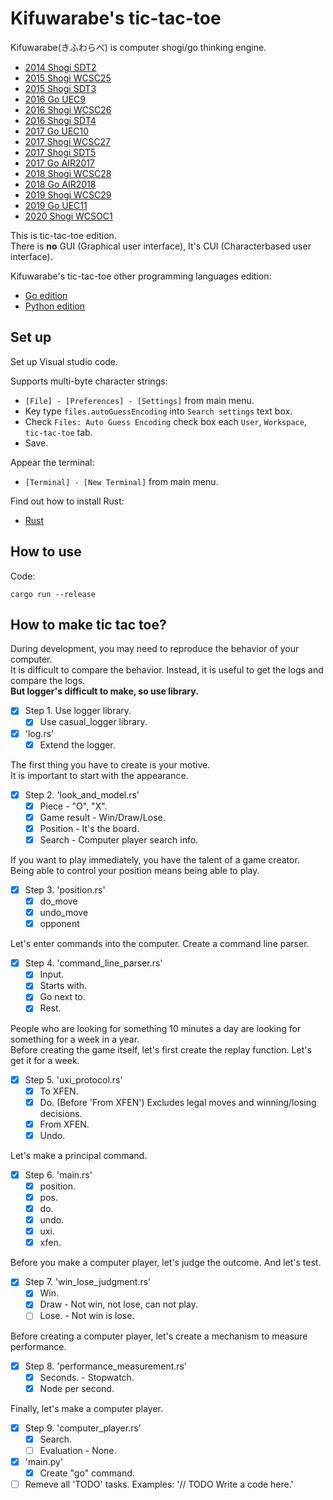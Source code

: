 # Kifuwarabe's tic-tac-toe

Kifuwarabe(きふわらべ) is computer shogi/go thinking engine.  

* [2014 Shogi SDT2](https://denou.jp/tournament2014/)
* [2015 Shogi WCSC25](http://www2.computer-shogi.org/wcsc25/)
* [2015 Shogi SDT3](https://denou.jp/tournament2015/)
* [2016 Go    UEC9](http://www.computer-go.jp/uec/public_html/eng/index.shtml)
* [2016 Shogi WCSC26](http://www2.computer-shogi.org/wcsc26/)
* [2016 Shogi SDT4](https://denou.jp/tournament2016/)
* [2017 Go    UEC10](http://www.computer-go.jp/uec/public_html/eng/index.shtml)
* [2017 Shogi WCSC27](http://www2.computer-shogi.org/wcsc27/)
* [2017 Shogi SDT5](https://denou.jp/tournament2017/)
* [2017 Go    AIR2017](https://www.igoshogi.net/ai_ryusei2017/01/en/)
* [2018 Shogi WCSC28](http://www2.computer-shogi.org/wcsc28/)
* [2018 Go    AIR2018](https://www.igoshogi.net/ai_ryusei/01/en/)
* [2019 Shogi WCSC29](http://www2.computer-shogi.org/wcsc29/)
* [2019 Go    UEC11](http://entcog.c.ooco.jp/entcog/new_uec/en/)
* [2020 Shogi WCSOC1](http://www2.computer-shogi.org/wcso1.html)

This is tic-tac-toe edition.  
There is **no** GUI (Graphical user interface), It's CUI (Characterbased user interface).  

Kifuwarabe's tic-tac-toe other programming languages edition:  

* [Go edition](https://github.com/muzudho/tic-tac-toe-on-golang)
* [Python edition](https://github.com/muzudho/tic-tac-toe-on-python)

## Set up

Set up Visual studio code.  

Supports multi-byte character strings:  

* `[File] - [Preferences] - [Settings]` from main menu.
* Key type `files.autoGuessEncoding` into `Search settings` text box.
* Check `Files: Auto Guess Encoding` check box each `User`, `Workspace`, `tic-tac-toe` tab.
* Save.

Appear the terminal:  

* `[Terminal] - [New Terminal]` from main menu.

Find out how to install Rust:  

* [Rust](https://www.rust-lang.org/)

## How to use

Code:  

```shell
cargo run --release
```

## How to make tic tac toe?

During development, you may need to reproduce the behavior of your computer.  
It is difficult to compare the behavior. Instead, it is useful to get the logs and compare the logs.  
**But logger's difficult to make, so use library.**  

* [x] Step 1. Use logger library.
  * [x] Use casual_logger library.
* [x] 'log.rs'
  * [x] Extend the logger.

The first thing you have to create is your motive.  
It is important to start with the appearance.  

* [x] Step 2. 'look_and_model.rs'
  * [x] Piece - "O", "X".
  * [x] Game result - Win/Draw/Lose.
  * [x] Position - It's the board.
  * [x] Search - Computer player search info.

If you want to play immediately, you have the talent of a game creator.  
Being able to control your position means being able to play.  

* [x] Step 3. 'position.rs'
  * [x] do_move
  * [x] undo_move
  * [x] opponent

Let's enter commands into the computer. Create a command line parser.  

* [x] Step 4. 'command_line_parser.rs'
  * [x] Input.
  * [x] Starts with.
  * [x] Go next to.
  * [x] Rest.

People who are looking for something 10 minutes a day are looking for something for a week in a year.  
Before creating the game itself, let's first create the replay function. Let's get it for a week.  

* [x] Step 5. 'uxi_protocol.rs'
  * [x] To XFEN.
  * [x] Do. (Before 'From XFEN') Excludes legal moves and winning/losing decisions.
  * [x] From XFEN.
  * [x] Undo.

Let's make a principal command.  

* [x] Step 6. 'main.rs'
  * [x] position.
  * [x] pos.
  * [x] do.
  * [x] undo.
  * [x] uxi.
  * [x] xfen.

Before you make a computer player, let's judge the outcome. And let's test.  

* [x] Step 7. 'win_lose_judgment.rs'
  * [x] Win.
  * [x] Draw - Not win, not lose, can not play.
  * [ ] Lose. - Not win is lose.

Before creating a computer player, let's create a mechanism to measure performance.  

* [x] Step 8. 'performance_measurement.rs'
  * [x] Seconds. - Stopwatch.
  * [x] Node per second.

Finally, let's make a computer player.  

* [x] Step 9. 'computer_player.rs'
  * [x] Search.
  * [ ] Evaluation - None.
* [x] 'main.py'
  * [x] Create "go" command.
* [ ] Remeve all 'TODO' tasks. Examples: '// TODO Write a code here.'
